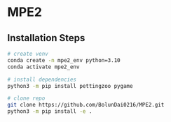 # MPE2

## Installation Steps

```bash
# create venv
conda create -n mpe2_env python=3.10
conda activate mpe2_env

# install dependencies
python3 -m pip install pettingzoo pygame

# clone repo
git clone https://github.com/BolunDai0216/MPE2.git
python3 -m pip install -e .
```
